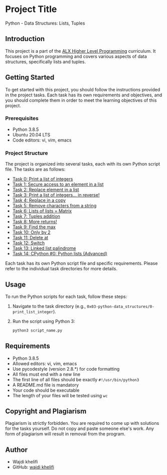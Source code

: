 # Project Title

Python - Data Structures: Lists, Tuples

## Introduction

This project is a part of the [ALX Higher Level Programming](https://github.com/alx-higher-level-programming) curriculum. It focuses on Python programming and covers various aspects of data structures, specifically lists and tuples.

## Getting Started

To get started with this project, you should follow the instructions provided in the project tasks. Each task has its own requirements and objectives, and you should complete them in order to meet the learning objectives of this project.

### Prerequisites

- Python 3.8.5
- Ubuntu 20.04 LTS
- Code editors: vi, vim, emacs

### Project Structure

The project is organized into several tasks, each with its own Python script file. The tasks are as follows:

- [Task 0: Print a list of integers](./0-print_list_integer.py)
- [Task 1: Secure access to an element in a list](./1-element_at.py)
- [Task 2: Replace element in a list](./2-replace_in_list.py)
- [Task 3: Print a list of integers... in reverse!](./3-print_reversed_list_integer.py)
- [Task 4: Replace in a copy](./4-new_in_list.py)
- [Task 5: Remove characters from a string](./5-no_c.py)
- [Task 6: Lists of lists = Matrix](./6-print_matrix_integer.py)
- [Task 7: Tuples addition](./7-add_tuple.py)
- [Task 8: More returns!](./8-multiple_returns.py)
- [Task 9: Find the max](./9-max_integer.py)
- [Task 10: Only by 2](./10-divisible_by_2.py)
- [Task 11: Delete at](./11-delete_at.py)
- [Task 12: Switch](./12-switch.py)
- [Task 13: Linked list palindrome](./13-is_palindrome)
- [Task 14: CPython #0: Python lists (Advanced)](./100-print_python_list_info.c)

Each task has its own Python script file and specific requirements. Please refer to the individual task directories for more details.

## Usage

To run the Python scripts for each task, follow these steps:

1. Navigate to the task directory (e.g., `0x03-python-data_structures/0-print_list_integer`).
2. Run the script using Python 3:

   ```bash
   python3 script_name.py

## Requirements

- Python 3.8.5
- Allowed editors: vi, vim, emacs
- Use pycodestyle (version 2.8.*) for code formatting
- All files must end with a new line
- The first line of all files should be exactly `#!/usr/bin/python3`
- A README.md file is mandatory
- Your code should be executable
- The length of your files will be tested using `wc`

## Copyright and Plagiarism

Plagiarism is strictly forbidden. You are required to come up with solutions for the tasks yourself. Do not copy and paste someone else's work. Any form of plagiarism will result in removal from the program.

## Author

- Wajdi khelifi
- GitHub: [wajdi khelifi](https://github.com/wajdi-khelifi)
